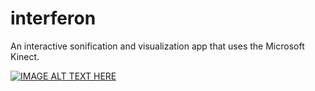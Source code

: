 # interferon
An interactive sonification and visualization app that uses the Microsoft Kinect.

[![IMAGE ALT TEXT HERE](https://img.youtube.com/vi/te8B9oNZDXI/0.jpg)](https://youtu.be/te8B9oNZDXI)
